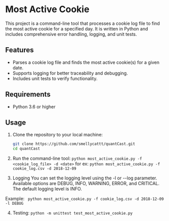# Most Active Cookie

This project is a command-line tool that processes a cookie log file to find the most active cookie for a specified day. It is written in Python and includes comprehensive error handling, logging, and unit tests.

## Features

- Parses a cookie log file and finds the most active cookie(s) for a given date.
- Supports logging for better traceability and debugging.
- Includes unit tests to verify functionality.

## Requirements

- Python 3.6 or higher

## Usage

1. Clone the repository to your local machine:

   ```sh
   git clone https://github.com/smellycattt/quantCast.git
   cd quantCast
   ```

2. Run the command-line tool:
```python most_active_cookie.py -f <cookie_log_file> -d <date>```
for ex:
```python most_active_cookie.py -f cookie_log.csv -d 2018-12-09```

3. Logging 
You can set the logging level using the -l or --log parameter. Available options are DEBUG, INFO, WARNING, ERROR, and CRITICAL. The default logging level is INFO.

Example: ``` python most_active_cookie.py -f cookie_log.csv -d 2018-12-09 -l DEBUG```

4. Testing:
```python -m unittest test_most_active_cookie.py```
